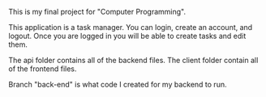 This is my final project for "Computer Programming".

This application is a task manager. You can login, create an account, and logout. Once you are logged in you will be able to create tasks and edit them. 

The api folder contains all of the backend files.
The client folder contain all of the frontend files.

Branch "back-end" is what code I created for my backend to run.
